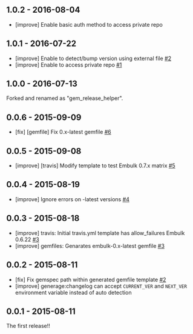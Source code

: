 ## 1.0.2 - 2016-08-04
* [improve] Enable basic auth method to access private repo

## 1.0.1 - 2016-07-22
* [improve] Enable to detect/bump version using external file [#2](https://github.com/uu59/gem_release_helper/pull/2)
* [improve] Enable to access private repo [#1](https://github.com/uu59/gem_release_helper/pull/1)

## 1.0.0 - 2016-07-13

Forked and renamed as "gem_release_helper".

## 0.0.6 - 2015-09-09

* [fix] [gemfile] Fix 0.x-latest gemfile [#6](https://github.com/everyleaf/everyleaf-embulk_helper/pull/6)

## 0.0.5 - 2015-09-08

* [improve] [travis] Modify template to test Embulk 0.7.x matrix [#5](https://github.com/everyleaf/everyleaf-embulk_helper/pull/5)

## 0.0.4 - 2015-08-19
* [improve] Ignore errors on -latest versions [#4](https://github.com/everyleaf/everyleaf-embulk_helper/pull/4)

## 0.0.3 - 2015-08-18

* [improve] travis: Initial travis.yml template has allow_failures Embulk 0.6.22 [#3](https://github.com/everyleaf/everyleaf-embulk_helper/pull/3)
* [improve] gemfiles: Genarates embulk-0.x-latest gemfile [#3](https://github.com/everyleaf/everyleaf-embulk_helper/pull/3)

## 0.0.2 - 2015-08-11

* [fix] Fix gemspec path within generated gemfile template [#2](https://github.com/everyleaf/everyleaf-embulk_helper/pull/2)
* [improve] generage:changelog can accept `CURRENT_VER` and `NEXT_VER` environment variable instead of auto detection

## 0.0.1 - 2015-08-11

The first release!!


